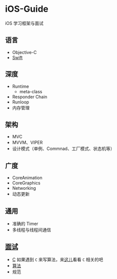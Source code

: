 # iOS-Guide
iOS 学习框架与面试

## 语言
-   Objective-C
-   [Swift](/Swift)

## 深度
-   Runtime
    +   meta-class
-   Responder Chain
-   Runloop
-   内存管理

## 架构
-   MVC
-   MVVM、VIPER
-   设计模式（单例、Commnad、工厂模式、状态机等）

## 广度
-   CoreAnimation
-   CoreGraphics
-   Networking
-   动态更新

## 通用
-   准确的 Timer
-   多线程与线程间通信

## [面试](Interview/Overview.md)
-   [C](https://github.com/shjborage/C) 如果遇到 `C` 来写算法，来[这儿](https://github.com/shjborage/C)看看 `C` 相关的吧
-   [算法](Interview/Algorithm.md)
-   规范


